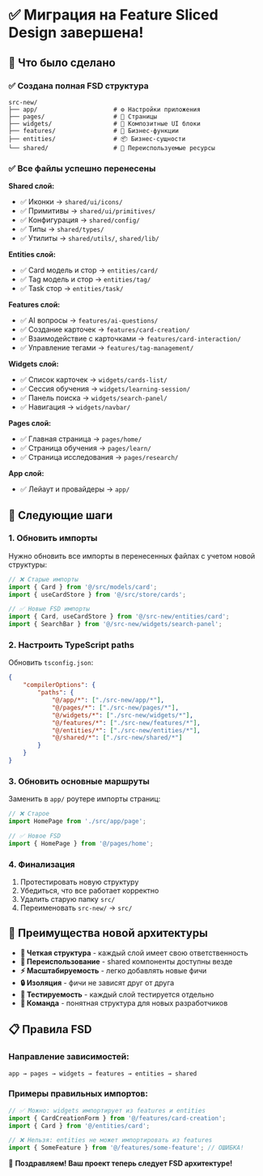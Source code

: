 # ✅ Миграция на Feature Sliced Design завершена!

## 🎉 Что было сделано

### ✅ Создана полная FSD структура

```
src-new/
├── app/                     # ⚙️ Настройки приложения
├── pages/                   # 📄 Страницы
├── widgets/                 # 🧩 Композитные UI блоки
├── features/                # 🎯 Бизнес-функции
├── entities/                # 📦 Бизнес-сущности
└── shared/                  # 🔧 Переиспользуемые ресурсы
```

### ✅ Все файлы успешно перенесены

**Shared слой:**

-   ✅ Иконки → `shared/ui/icons/`
-   ✅ Примитивы → `shared/ui/primitives/`
-   ✅ Конфигурация → `shared/config/`
-   ✅ Типы → `shared/types/`
-   ✅ Утилиты → `shared/utils/`, `shared/lib/`

**Entities слой:**

-   ✅ Card модель и стор → `entities/card/`
-   ✅ Tag модель и стор → `entities/tag/`
-   ✅ Task стор → `entities/task/`

**Features слой:**

-   ✅ AI вопросы → `features/ai-questions/`
-   ✅ Создание карточек → `features/card-creation/`
-   ✅ Взаимодействие с карточками → `features/card-interaction/`
-   ✅ Управление тегами → `features/tag-management/`

**Widgets слой:**

-   ✅ Список карточек → `widgets/cards-list/`
-   ✅ Сессия обучения → `widgets/learning-session/`
-   ✅ Панель поиска → `widgets/search-panel/`
-   ✅ Навигация → `widgets/navbar/`

**Pages слой:**

-   ✅ Главная страница → `pages/home/`
-   ✅ Страница обучения → `pages/learn/`
-   ✅ Страница исследования → `pages/research/`

**App слой:**

-   ✅ Лейаут и провайдеры → `app/`

## 🔄 Следующие шаги

### 1. Обновить импорты

Нужно обновить все импорты в перенесенных файлах с учетом новой структуры:

```typescript
// ❌ Старые импорты
import { Card } from '@/src/models/card';
import { useCardStore } from '@/src/store/cards';

// ✅ Новые FSD импорты
import { Card, useCardStore } from '@/src-new/entities/card';
import { SearchBar } from '@/src-new/widgets/search-panel';
```

### 2. Настроить TypeScript paths

Обновить `tsconfig.json`:

```json
{
    "compilerOptions": {
        "paths": {
            "@/app/*": ["./src-new/app/*"],
            "@/pages/*": ["./src-new/pages/*"],
            "@/widgets/*": ["./src-new/widgets/*"],
            "@/features/*": ["./src-new/features/*"],
            "@/entities/*": ["./src-new/entities/*"],
            "@/shared/*": ["./src-new/shared/*"]
        }
    }
}
```

### 3. Обновить основные маршруты

Заменить в `app/` роутере импорты страниц:

```typescript
// ❌ Старое
import HomePage from './src/app/page';

// ✅ Новое FSD
import { HomePage } from '@/pages/home';
```

### 4. Финализация

1. Протестировать новую структуру
2. Убедиться, что все работает корректно
3. Удалить старую папку `src/`
4. Переименовать `src-new/` → `src/`

## 🎯 Преимущества новой архитектуры

-   **📏 Четкая структура** - каждый слой имеет свою ответственность
-   **🔄 Переиспользование** - shared компоненты доступны везде
-   **⚡ Масштабируемость** - легко добавлять новые фичи
-   **🔒 Изоляция** - фичи не зависят друг от друга
-   **🧪 Тестируемость** - каждый слой тестируется отдельно
-   **👥 Команда** - понятная структура для новых разработчиков

## 📋 Правила FSD

### Направление зависимостей:

```
app → pages → widgets → features → entities → shared
```

### Примеры правильных импортов:

```typescript
// ✅ Можно: widgets импортирует из features и entities
import { CardCreationForm } from '@/features/card-creation';
import { Card } from '@/entities/card';

// ❌ Нельзя: entities не может импортировать из features
import { SomeFeature } from '@/features/some-feature'; // ОШИБКА!
```

🎉 **Поздравляем! Ваш проект теперь следует FSD архитектуре!**
